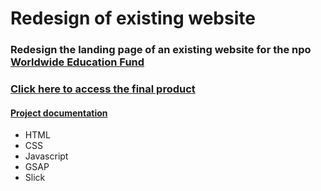 # Redesign of existing website

### Redesign the landing page of an existing website for the npo [Worldwide Education Fund](https://wefdallas.org/)
### [Click here to access the final product](https://whoisjuarez.github.io/block2/index.html)
#### [Project documentation](https://andre69.web582.com/portfolio/_wefredesign/AndreCardoso_FinalProjDoc.pdf)

- HTML
- CSS
- Javascript
- GSAP
- Slick
